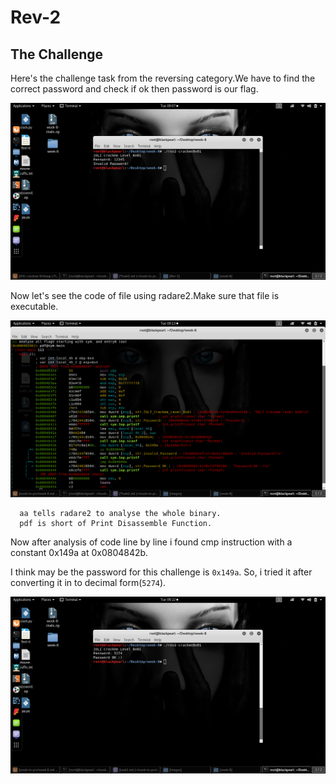 # Rev-2

## The Challenge

Here's the challenge task from the reversing category.We have to find the correct password and check if ok then password is our flag.


![Check](Images/1.png)

Now let's see the code of file using radare2.Make sure that file is executable.

![Code](Images/2.png)

      aa tells radare2 to analyse the whole binary.
      pdf is short of Print Disassemble Function.

Now after analysis of code line by line i found cmp instruction with a constant 0x149a at 0x0804842b.

I think may be the password for this challenge is `0x149a`.
So, i tried it after converting it in to decimal form(`5274`).

![Solved](Images/3.png)

